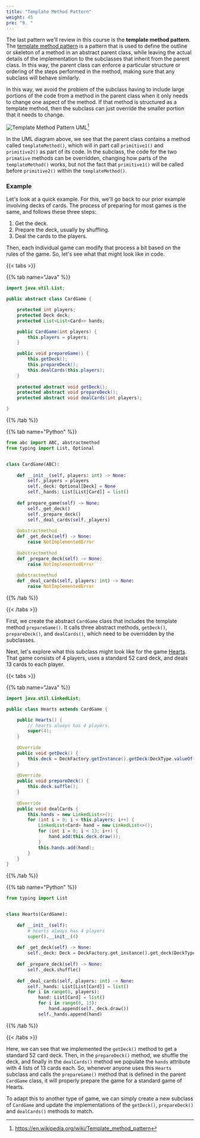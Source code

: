 ```yaml
---
title: "Template Method Pattern"
weight: 45
pre: "9. "
---
```

The last pattern we'll review in this course is the **template method pattern**. The [template method pattern](https://en.wikipedia.org/wiki/Template_method_pattern) is a pattern that is used to define the outline or skeleton of a method in an abstract parent class, while leaving the actual details of the implementation to the subclasses that inherit from the parent class. In this way, the parent class can enforce a particular structure or ordering of the steps performed in the method, making sure that any subclass will behave similarly. 

In this way, we avoid the problem of the subclass having to include large portions of the code from a method in the parent class when it only needs to change one aspect of the method. If that method is structured as a template method, then the subclass can just override the smaller portion that it needs to change.

![Template Method Pattern UML](/cc410/images/12/template.jpg)[^1]

[^1]: https://en.wikipedia.org/wiki/Template_method_pattern

In the UML diagram above, we see that the parent class contains a method called `templateMethod()`, which will in part call `primitive1()` and `primitive2()` as part of its code. In the subclass, the code for the two `primative` methods can be overridden, changing how parts of the `templateMethod()` works, but not the fact that `primitive1()` will be called before `primitive2()` within the `templateMethod()`.

### Example

Let's look at a quick example. For this, we'll go back to our prior example involving decks of cards. The process of preparing for most games is the same, and follows these three steps:

1. Get the deck.
2. Prepare the deck, usually by shuffling.
3. Deal the cards to the players.

Then, each individual game can modify that process a bit based on the rules of the game. So, let's see what that might look like in code.

{{< tabs >}}

{{% tab name="Java" %}}

```java
import java.util.List;

public abstract class CardGame {

    protected int players;
    protected Deck deck;
    protected List<List<Card>> hands;

    public CardGame(int players) {
        this.players = players;
    }

    public void prepareGame() {
        this.getDeck();
        this.prepareDeck();
        this.dealCards(this.players);
    }
    
    protected abstract void getDeck();
    protected abstract void prepareDeck();
    protected abstract void dealCards(int players);

}
```

{{% /tab %}}

{{% tab name="Python" %}}

```python
from abc import ABC, abstractmethod
from typing import List, Optional


class CardGame(ABC):
    
    def __init__(self, players: int) -> None:
        self._players = players
        self._deck: Optional[Deck] = None
        self._hands: List[List[Card]] = list()
        
    def prepare_game(self) -> None:
        self._get_deck()
        self._prepare_deck()
        self._deal_cards(self._players)
        
    @abstractmethod
    def _get_deck(self) -> None:
        raise NotImplementedError
        
    @abstractmethod
    def _prepare_deck(self) -> None:
        raise NotImplementedError
    
    @abstractmethod
    def _deal_cards(self, players: int) -> None:
        raise NotImplementedError
```

{{% /tab %}}

{{< /tabs >}}

First, we create the abstract `CardGame` class that includes the template method `prepareGame()`. It calls three abstract methods, `getDeck()`, `prepareDeck()`, and `dealCards()`, which need to be overridden by the subclasses.

Next, let's explore what this subclass might look like for the game [Hearts](https://en.wikipedia.org/wiki/Hearts_(card_game)). That game consists of 4 players, uses a standard 52 card deck, and deals 13 cards to each player. 

{{< tabs >}}

{{% tab name="Java" %}}

```java
import java.util.LinkedList;

public class Hearts extends CardGame {

    public Hearts() {
        // hearts always has 4 players.
        super(4);
    }
    
    @Override
    public void getDeck() {
        this.deck = DeckFactory.getInstance().getDeck(DeckType.valueOf("Standard 52"));
    }
    
    @Override
    public void prepareDeck() {
        this.deck.suffle();
    }
    
    @Override
    public void dealCards {
        this.hands = new LinkedList<>();
        for (int i = 0; i < this.players; i++) {
            LinkedList<Card> hand = new LinkedList<>();
            for (int i = 0; i < 13; i++) {
                hand.add(this.deck.draw());
            }
            this.hands.add(hand);
        }
    }
}
```

{{% /tab %}}

{{% tab name="Python" %}}

```python
from typing import List


class Hearts(CardGame):
    
    def __init__(self):
        # hearts always has 4 players
        super().__init__(4)
        
    def _get_deck(self) -> None:
        self._deck: Deck = DeckFactory.get_instance().get_deck(DeckType("Standard 52"))
        
    def _prepare_deck(self) -> None:
        self._deck.shuffle()
    
    def _deal_cards(self, players: int) -> None:
        self._hands: List[List[Card]] = list()
        for i in range(0, players):
            hand: List[Card] = list()
            for i in range(0, 13):
                hand.append(self._deck.draw())
            self._hands.append(hand)
```

{{% /tab %}}

{{< /tabs >}}

Here, we can see that we implemented the `getDeck()` method to get a standard 52 card deck. Then, in the `prepareDeck()` method, we shuffle the deck, and finally in the `dealCards()` method we populate the `hands` attribute with 4 lists of 13 cards each. So, whenever anyone uses this `Hearts` subclass and calls the `prepareGame()` method that is defined in the parent `CardGame` class, it will properly prepare the game for a standard game of Hearts. 

To adapt this to another type of game, we can simply create a new subclass of `CardGame` and update the implementations of the `getDeck()`, `prepareDeck()` and `dealCards()` methods to match. 
